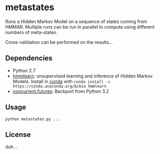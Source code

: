 # metastates

Runs a Hidden Markov Model on a sequence of states coming from HMMAR.
Multiple runs can be run in parallel to compute using different numbers of meta-states.

Cross-validation can be performed on the results...

## Dependencies

* Python 2.7
* [hmmlearn](https://github.com/hmmlearn): unsupervised learning and inference of Hidden Markov Models.
  Install in [conda](http://conda.pydata.org/) with
    `conda install -c https://conda.anaconda.org/bcbio hmmlearn`
* [concurrent.futures](https://pypi.python.org/pypi/futures): Backport from Python 3.2

## Usage

`python metastates.py ...`


## License

duh...

